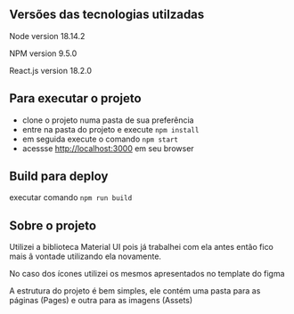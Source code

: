 ## Versões das tecnologias utilzadas

Node version 18.14.2

NPM version 9.5.0

React.js version 18.2.0

## Para executar o projeto

 - clone o projeto numa pasta de sua preferência
 - entre na pasta do projeto e execute  `npm install`
 - em seguida execute o comando `npm start`
 - acessse [http://localhost:3000](http://localhost:3000) em seu browser

## Build para deploy

executar comando `npm run build`

## Sobre o projeto

Utilizei a biblioteca Material UI pois já trabalhei com ela antes então fico mais â vontade utilizando ela novamente.

No caso dos ícones utilizei os mesmos apresentados no template do figma

A estrutura do projeto é bem simples, ele contém uma pasta para as páginas (Pages) e outra para as imagens (Assets)

